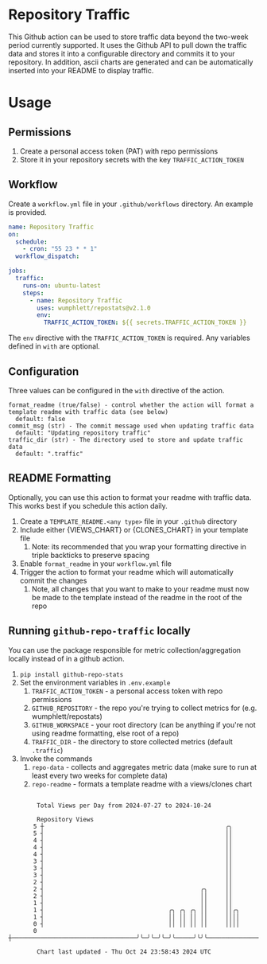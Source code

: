 # Repository Traffic

This Github action can be used to store traffic data beyond the two-week period currently supported.
It uses the Github API to pull down the traffic data and stores it into a configurable directory and commits it to your 
repository. In addition, ascii charts are generated and can be automatically inserted into your README to display traffic.

# Usage
## Permissions
1. Create a personal access token (PAT) with repo permissions
2. Store it in your repository secrets with the key `TRAFFIC_ACTION_TOKEN`

## Workflow
Create a `workflow.yml` file in your `.github/workflows` directory. An example is provided.

```yaml
name: Repository Traffic
on:
  schedule:
    - cron: "55 23 * * 1"
  workflow_dispatch:

jobs:
  traffic:
    runs-on: ubuntu-latest
    steps:
      - name: Repository Traffic
        uses: wumphlett/repostats@v2.1.0
        env:
          TRAFFIC_ACTION_TOKEN: ${{ secrets.TRAFFIC_ACTION_TOKEN }}
```
The `env` directive with the `TRAFFIC_ACTION_TOKEN` is required. Any variables defined in `with` are optional.

## Configuration
Three values can be configured in the `with` directive of the action.
```
format_readme (true/false) - control whether the action will format a template readme with traffic data (see below)
  default: false
commit_msg (str) - The commit message used when updating traffic data
  default: "Updating repository traffic"
traffic_dir (str) - The directory used to store and update traffic data
  default: ".traffic"
```

## README Formatting
Optionally, you can use this action to format your readme with traffic data. This works best if you schedule this action
daily.

1. Create a `TEMPLATE_README.<any type>` file in your `.github` directory
2. Include either {VIEWS_CHART} or {CLONES_CHART} in your template file
   1. Note: its recommended that you wrap your formatting directive in triple backticks to preserve spacing
3. Enable `format_readme` in your `workflow.yml` file
4. Trigger the action to format your readme which will automatically commit the changes
   1. Note, all changes that you want to make to your readme must now be made to the template instead of the readme in the root of the repo

## Running `github-repo-traffic` locally
You can use the package responsible for metric collection/aggregation locally instead of in a github action.

1. `pip install github-repo-stats`
2. Set the environment variables in `.env.example`
   1. `TRAFFIC_ACTION_TOKEN` - a personal access token with repo permissions
   2. `GITHUB_REPOSITORY` - the repo you're trying to collect metrics for (e.g. wumphlett/repostats)
   3. `GITHUB_WORKSPACE` - your root directory (can be anything if you're not using readme formatting, else root of a repo)
   4. `TRAFFIC_DIR` - the directory to store collected metrics (default `.traffic`)
3. Invoke the commands
   1. `repo-data` - collects and aggregates metric data (make sure to run at least every two weeks for complete data)
   2. `repo-readme` - formats a template readme with a views/clones chart

```

        Total Views per Day from 2024-07-27 to 2024-10-24

        Repository Views
       5 ┼                                                   ╭╮
       5 ┤                                                   ││
       4 ┤                                                   ││
       4 ┤                                                   ││
       4 ┤                                                   ││
       3 ┤                                                   ││
       3 ┤                                                   ││
       3 ┤                                                   ││
       2 ┤                                                   ││
       2 ┤                                            ╭╮     ││
       2 ┤                                            ││     ││
       1 ┤                                            ││     ││
       1 ┤                                   ╭╮ ╭╮ ╭╮ ││     ││╭╮
       1 ┤                                   ││ ││ ││ ││     ││││
       0 ┤                                   ││ ││ ││ ││     ││││
       0 ┼───────────────────────────────────╯╰─╯╰─╯╰─╯╰─────╯╰╯╰──────────────────────────────────

        Chart last updated - Thu Oct 24 23:58:43 2024 UTC
        
```
